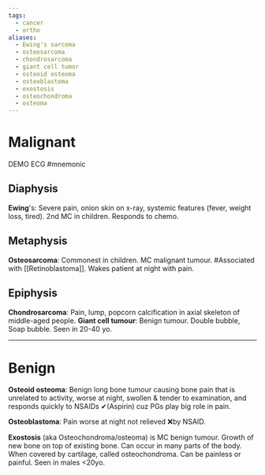 ```yaml
---
tags:
  - cancer
  - ortho
aliases:
  - Ewing's sarcoma
  - osteosarcoma
  - chondrosarcoma
  - giant cell tumor
  - osteoid osteoma
  - osteoblastoma
  - exostosis
  - osteochondroma
  - osteoma
---
```

# Malignant
DEMO ECG #mnemonic 
## Diaphysis 
**Ewing**'s: Severe pain, onion skin on x-ray, systemic features (fever, weight loss, tired). 2nd MC in children. Responds to chemo. 
## Metaphysis 
**Osteosarcoma**: Commonest in children. MC malignant tumour. #Associated with [[Retinoblastoma]]. Wakes patient at night with pain.
## Epiphysis 
**Chondrosarcoma**: Pain, lump, popcorn calcification in axial skeleton of middle-aged people.
**Giant cell tumour**: Benign tumour. Double bubble, Soap bubble. Seen in 20-40 yo.

---
# Benign
**Osteoid osteoma**: Benign long bone tumour causing bone pain that is unrelated to activity, worse at night, swollen & tender to examination, and responds quickly to NSAIDs ✔(Aspirin) cuz PGs play big role in pain.

**Osteoblastoma**: Pain worse at night not relieved ❌by NSAID.

**Exostosis** (aka Osteochondroma/osteoma) is MC benign tumour. Growth of new bone on top of existing bone. Can occur in many parts of the body. When covered by cartilage, called osteochondroma. Can be painless or painful. Seen in males <20yo.